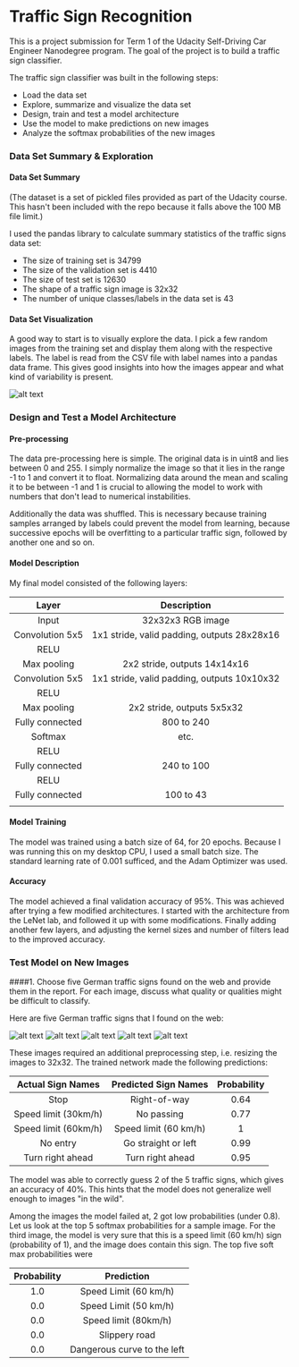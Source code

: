 # Traffic Sign Recognition

This is a project submission for Term 1 of the Udacity Self-Driving Car Engineer Nanodegree program. The goal of the project is to build a traffic sign classifier.

The traffic sign classifier was built in the following steps:
* Load the data set
* Explore, summarize and visualize the data set
* Design, train and test a model architecture
* Use the model to make predictions on new images
* Analyze the softmax probabilities of the new images


[//]: # (Image References)

[image1]: ./training_image_examples.png "Visualization"
[image4]: ./test_images/stop.jpg "Stop Sign"
[image5]: ./test_images/speed30.jpg "Speed (30kph)"
[image6]: ./test_images/speed60.jpg "Speed (60 kph)"
[image7]: ./test_images/noentry.jpg "No Entry"
[image8]: ./test_images/turnrightahead.jpg "Right Turn Ahead"


### Data Set Summary & Exploration

#### Data Set Summary
(The dataset is a set of pickled files provided as part of the Udacity course. This hasn't been included with the repo because it falls above the 100 MB file limit.)

I used the pandas library to calculate summary statistics of the traffic signs data set:

* The size of training set is 34799
* The size of the validation set is 4410
* The size of test set is 12630
* The shape of a traffic sign image is 32x32
* The number of unique classes/labels in the data set is 43

#### Data Set Visualization

A good way to start is to visually explore the data. I pick a few random images from the training set and display them along with the respective labels. The label is read from the CSV file with label names into a pandas data frame. This gives good insights into how the images appear and what kind of variability is present.

![alt text][image1]

### Design and Test a Model Architecture

#### Pre-processing
The data pre-processing here is simple. The original data is in uint8 and lies between 0 and 255. I simply normalize the image so that it lies in the range -1 to 1 and convert it to float. Normalizing data around the mean and scaling it to be between -1 and 1 is crucial to allowing the model to work with numbers that don't lead to numerical instabilities. 


Additionally the data was shuffled. This is necessary because training samples arranged by labels could prevent the model from learning, because successive epochs will be overfitting to a particular traffic sign, followed by another one and so on.


#### Model Description

My final model consisted of the following layers:

| Layer         			|     Description	        					| 
|:-------------------------:|:---------------------------------------------:| 
| Input         			| 32x32x3 RGB image   							| 
| Convolution 5x5	 		| 1x1 stride, valid padding, outputs 28x28x16 	|
| RELU						|												|
| Max pooling				| 2x2 stride,  outputs 14x14x16 				|
| Convolution 5x5			| 1x1 stride, valid padding, outputs 10x10x32	|
| RELU						|												|
| Max pooling				| 2x2 stride,  outputs 5x5x32 					|
| Fully connected			| 800 to 240									|
| Softmax					| etc.        									|
| RELU						|												|
| Fully connected			| 240 to 100									|
| RELU						|												|
| Fully connected			| 100 to 43										|
| 							|												|
 


#### Model Training
The model was trained using a batch size of 64, for 20 epochs. Because I was running this on my desktop CPU, I used a small batch size. The standard learning rate of 0.001 sufficed, and the Adam Optimizer was used.


#### Accuracy
The model achieved a final validation accuracy of 95%. This was achieved after trying a few modified architectures. I started with the architecture from the LeNet lab, and followed it up with some modifications. Finally adding another few layers, and adjusting the kernel sizes and number of filters lead to the improved accuracy.

 
### Test Model on New Images

####1. Choose five German traffic signs found on the web and provide them in the report. For each image, discuss what quality or qualities might be difficult to classify.

Here are five German traffic signs that I found on the web:

![alt text][image4] ![alt text][image5] ![alt text][image6] 
![alt text][image7] ![alt text][image8]

These images required an additional preprocessing step, i.e. resizing the images to 32x32. The trained network made the following predictions:

| Actual Sign Names    | Predicted Sign Names   | Probability
|:--------------------:|:----------------------:|:---------------:|
| Stop                 | Right-of-way           | 0.64            |
| Speed limit (30km/h) | No passing             | 0.77            |
| Speed limit (60km/h) | Speed limit (60 km/h)  | 1               |
| No entry             | Go straight or left    | 0.99            |
| Turn right ahead     | Turn right ahead       | 0.95            |


The model was able to correctly guess 2 of the 5 traffic signs, which gives an accuracy of 40%. This hints that the model does not generalize well enough to images "in the wild".

Among the images the model failed at, 2 got low probabilities (under 0.8). Let us look at the top 5 softmax probabilities for a sample image.
For the third image, the model is very sure that this is a speed limit (60 km/h) sign (probability of 1), and the image does contain this sign. The top five soft max probabilities were

| Probability         	|     Prediction	        					| 
|:---------------------:|:---------------------------------------------:| 
| 1.0         			| Speed Limit (60 km/h)   						| 
| 0.0     				| Speed Limit (50 km/h)							|
| 0.0					| Speed limit (80km/h)							|
| 0.0	      			| Slippery road					 				|
| 0.0				    | Dangerous curve to the left					|
 




